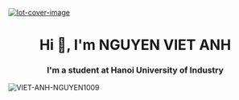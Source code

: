 [![Iot-cover-image](https://user-images.githubusercontent.com/49629370/236089529-71ecc167-84cf-48c1-a2a8-36c6e234ef66.gif)
](https://github.com/VIET-ANH-NGUYEN1009)
<h1 align="center">Hi 👋, I'm NGUYEN VIET ANH</h1>
<h3 align="center">I'm a student at Hanoi University of Industry</h3>

<p align="left"> <img src="https://komarev.com/ghpvc/?username=VIET-ANH-NGUYEN1009&label=Profile%20views&color=0e75b6&style=flat" alt="VIET-ANH-NGUYEN1009" /> </p>





